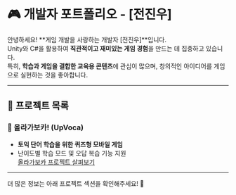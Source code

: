 # 🎮 개발자 포트폴리오 - [전진우]  

안녕하세요! **게임 개발을 사랑하는 개발자 [전진우]**입니다.  
Unity와 C#을 활용하여 **직관적이고 재미있는 게임 경험**을 만드는 데 집중하고 있습니다.  
특히, **학습과 게임을 결합한 교육용 콘텐츠**에 관심이 많으며, 창의적인 아이디어를 게임으로 실현하는 것을 좋아합니다.  

---

## 🎯 프로젝트 목록  
### 📌 올라가보카! (UpVoca)  
- **토익 단어 학습을 위한 퀴즈형 모바일 게임**  
- 난이도별 학습 모드 및 오답 복습 기능 지원  
[올라가보카 프로젝트 살펴보기](https://github.com/JiNugithub1/GoUpVOCA)
 
---

더 많은 정보는 아래 프로젝트 섹션을 확인해주세요! 🚀  
